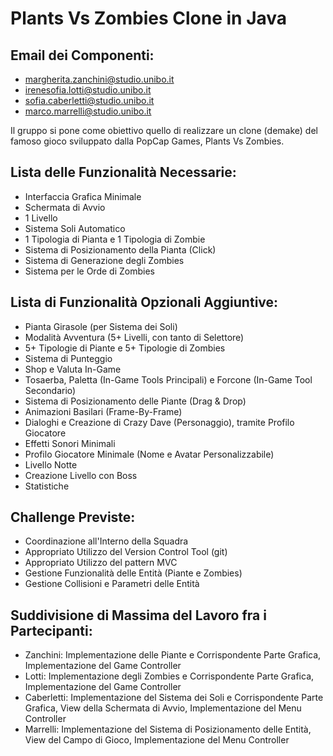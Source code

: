 # Plants Vs Zombies Clone in Java

## Email dei Componenti:

- margherita.zanchini@studio.unibo.it
- irenesofia.lotti@studio.unibo.it
- sofia.caberletti@studio.unibo.it
- marco.marrelli@studio.unibo.it

Il gruppo si pone come obiettivo quello di realizzare un clone (demake) del famoso gioco sviluppato dalla PopCap Games, Plants Vs Zombies.

## Lista delle Funzionalità Necessarie:

- Interfaccia Grafica Minimale
- Schermata di Avvio
- 1 Livello
- Sistema Soli Automatico
- 1 Tipologia di Pianta e 1 Tipologia di Zombie
- Sistema di Posizionamento della Pianta (Click)
- Sistema di Generazione degli Zombies
- Sistema per le Orde di Zombies

## Lista di Funzionalità Opzionali Aggiuntive:

- Pianta Girasole (per Sistema dei Soli)
- Modalità Avventura (5+ Livelli, con tanto di Selettore)
- 5+ Tipologie di Piante e 5+ Tipologie di Zombies
- Sistema di Punteggio
- Shop e Valuta In-Game
- Tosaerba, Paletta (In-Game Tools Principali) e Forcone (In-Game Tool Secondario)
- Sistema di Posizionamento delle Piante (Drag & Drop)
- Animazioni Basilari (Frame-By-Frame)
- Dialoghi e Creazione di Crazy Dave (Personaggio), tramite Profilo Giocatore
- Effetti Sonori Minimali
- Profilo Giocatore Minimale (Nome e Avatar Personalizzabile)
- Livello Notte
- Creazione Livello con Boss
- Statistiche

## Challenge Previste:

- Coordinazione all'Interno della Squadra
- Appropriato Utilizzo del Version Control Tool (git)
- Appropriato Utilizzo del pattern MVC
- Gestione Funzionalità delle Entità (Piante e Zombies)
- Gestione Collisioni e Parametri delle Entità

## Suddivisione di Massima del Lavoro fra i Partecipanti:

- Zanchini: Implementazione delle Piante e Corrispondente Parte Grafica, Implementazione del Game Controller
- Lotti: Implementazione degli Zombies e Corrispondente Parte Grafica, Implementazione del Game Controller
- Caberletti: Implementazione del Sistema dei Soli e Corrispondente Parte Grafica, View della Schermata di Avvio, Implementazione del Menu Controller
- Marrelli: Implementazione del Sistema di Posizionamento delle Entità, View del Campo di Gioco, Implementazione del Menu Controller
